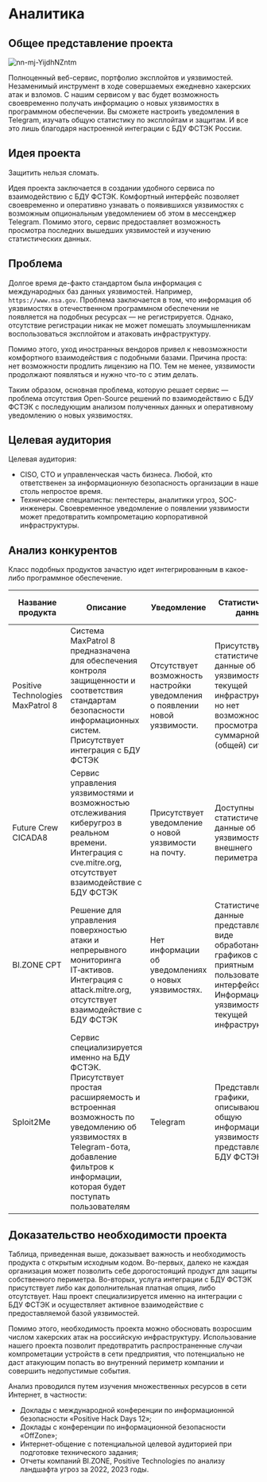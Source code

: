 # Аналитика
## Общее представление проекта

![nn-mj-YijdhNZntm](https://github.com/MzHmO/Sploit2Me/assets/92790655/66e46485-6ee0-49cc-b0fd-2585090c988a)

Полноценный веб-сервис, портфолио эксплойтов и уязвимостей. Незаменимый инструмент в ходе совершаемых ежедневно хакерских атак и взломов. С нашим сервисом у вас будет возможность своевременно получать информацию о новых уязвимостях в программном обеспечении. Вы сможете настроить уведомления в Telegram, изучать общую статистику по эксплойтам и защитам. И все это лишь благодаря настроенной интеграции с БДУ ФСТЭК России.

## Идея проекта
Защитить нельзя сломать.

Идея проекта заключается в создании удобного сервиса по взаимодействию с БДУ ФСТЭК. Комфортный интерфейс позволяет своевременно и оперативно узнавать о появившихся уязвимостях с возможным опциональным уведомлением об этом в мессенджер Telegram. Помимо этого, сервис предоставляет возможность просмотра последних вышедших уязвимостей и изучению статистических данных.

## Проблема

Долгое время де-факто стандартом была информация с международных баз данных уязвимостей. Например, `https://www.nsa.gov`. Проблема заключается в том, что информация об уязвимостях в отечественном программном обеспечении не появляется на подобных ресурсах — не регистрируется. Однако, отсутствие регистрации никак не может помешать злоумышленникам воспользоваться эксплойтом и атаковать инфраструктуру.

Помимо этого, уход иностранных вендоров привел к невозможности комфортного взаимодействия с подобными базами. Причина проста: нет возможности продлить лицензию на ПО. Тем не менее, уязвимости продолжают появляться и нужно что-то с этим делать.

Таким образом, основная проблема, которую решает сервис — проблема отсутствия Open-Source решений по взаимодействию с БДУ ФСТЭК с последующим анализом полученных данных и оперативному уведомлению о новых уязвимостях.

## Целевая аудитория
Целевая аудитория:

- CISO, CTO и управленческая часть бизнеса. Любой, кто ответственен за информационную безопасность организации в наше столь непростое время.
- Технические специалисты: пентестеры, аналитики угроз, SOC-инженеры. Своевременное уведомление о появлении уязвимости может предотвратить компрометацию корпоративной инфраструктуры.


## Анализ конкурентов

Класс подобных продуктов зачастую идет интегрированным в какое-либо программное обеспечение.

| Название продукта | Описание | Уведомление | Статистические данные | Открытый исходный код | Стоимость |
| - | - | - | - | - | - |
| Positive Technologies MaxPatrol 8 | Система MaxPatrol 8 предназначена для обеспечения контроля защищенности и соответствия стандартам безопасности информационных систем. Присутствует интеграция с БДУ ФСТЭК | Отсутствует возможность настройки уведомления о появлении новой уязвимости. | Присутствуют статистические данные об уязвимостях в текущей инфраструктуре, но нет возможности просмотра суммарной (общей) ситуации | - | NDA |
| Future Crew CICADA8 | Сервис управления уязвимостями и возможностью отслеживания киберугроз в реальном времени. Интеграция с cve.mitre.org, отсутствует взаимодействие с БДУ ФСТЭК | Присутствует уведомление о новой уязвимости на почту. | Доступны статистические данные об уязвимостях внешнего периметра | - | NDA | 
| BI.ZONE CPT | Решение для управления поверхностью атаки и непрерывного мониторинга IT‑активов. Интеграция с attack.mitre.org, отсутствует взаимодействие с БДУ ФСТЭК | Нет информации об уведомлениях о новых уязвимостях. | Статистические данные представлены в виде обработанных графиков с приятным пользовательским интерфейсом. Информация об уязвимостях в текущей инфраструктуре. | - | NDA | 
| Sploit2Me | Сервис специализируется именно на БДУ ФСТЭК. Присутствует простая расширяемость и встроенная возможность по уведомлению об уязвимостях в Telegram-бота, добавление фильтров к информации, которая будет поступать пользователям | Telegram | Представлены графики, описывающие общую информацию об уязвимостях, представленных в БДУ ФСТЭК | + | 0 руб |

## Доказательство необходимости проекта

Таблица, приведенная выше, доказывает важность и необходимость продукта с открытым исходным кодом. Во-первых, далеко не каждая организация может позволить себе дорогостоящий продукт для защиты собственного периметра. Во-вторых, услуга интеграции с БДУ ФСТЭК присутствует либо как дополнительная платная опция, либо отсутствует. Наш проект специализируется именно на интеграции с БДУ ФСТЭК и осуществляет активное взаимодействие с предоставляемой базой уязвимостей.

Помимо этого, необходимость проекта можно обосновать возросшим числом хакерских атак на российскую инфраструктуру. Использование нашего проекта позволит предотвратить распространенные случаи компрометации устройств в сети предприятия, что потенциально не даст атакующим попасть во внутренний периметр компании и совершить недопустимые события.

Анализ проводился путем изучения множественных ресурсов в сети Интернет, в частности:
- Доклады с международной конференции по информационной безопасности «Positive Hack Days 12»;
- Доклады с конференции по информационной безопасности «OffZone»;
- Интернет-общение с потенциальной целевой аудиторией при подготовке технического задания;
- Отчеты компаний BI.ZONE, Positive Technologies по анализу ландшафта угроз за 2022, 2023 годы. 
